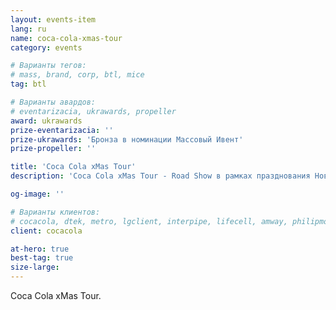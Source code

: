 ```yaml
---
layout: events-item
lang: ru
name: coca-cola-xmas-tour
category: events

# Варианты тегов:
# mass, brand, corp, btl, mice
tag: btl

# Варианты авардов:
# eventarizacia, ukrawards, propeller
award: ukrawards
prize-eventarizacia: ''
prize-ukrawards: 'Бронза в номинации Массовый Ивент'
prize-propeller: ''

title: 'Coca Cola xMas Tour'
description: 'Coca Cola xMas Tour - Road Show в рамках празднования Нового года и Рождества'

og-image: ''

# Варианты клиентов:
# cocacola, dtek, metro, lgclient, interpipe, lifecell, amway, philipmorris, olymp, maristela, udp, top, zefir, unicef, wog, sebbank, niko, nemiroff, maxim, velykakyshenia, marieclaire, chervonenkoracing, burn, altis, mts, prime, seppala, lifeclient, pekingduck,
client: cocacola

at-hero: true
best-tag: true
size-large: 
---
```


Coca Cola xMas Tour.
